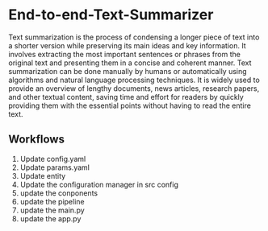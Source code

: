 # End-to-end-Text-Summarizer

Text summarization is the process of condensing a longer piece of text into a shorter version while preserving its main ideas and key information. It involves extracting the most important sentences or phrases from the original text and presenting them in a concise and coherent manner. Text summarization can be done manually by humans or automatically using algorithms and natural language processing techniques. It is widely used to provide an overview of lengthy documents, news articles, research papers, and other textual content, saving time and effort for readers by quickly providing them with the essential points without having to read the entire text.


## Workflows

1. Update config.yaml
2. Update params.yaml
3. Update entity
4. Update the configuration manager in src config
5. update the conponents
6. update the pipeline
7. update the main.py
8. update the app.py
